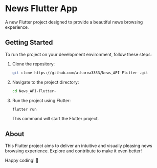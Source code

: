 # News Flutter App

A new Flutter project designed to provide a beautiful news browsing experience.

## Getting Started

To run the project on your development environment, follow these steps:

1. Clone the repository:

    ```bash
    git clone https://github.com/atharva3333/News_API-Flutter-.git
    ```

2. Navigate to the project directory:

    ```bash
    cd News_API-Flutter-
    ```

3. Run the project using Flutter:

    ```bash
    flutter run
    ```

    This command will start the Flutter project.

## About

This Flutter project aims to deliver an intuitive and visually pleasing news browsing experience. Explore and contribute to make it even better!

Happy coding! 🎉
